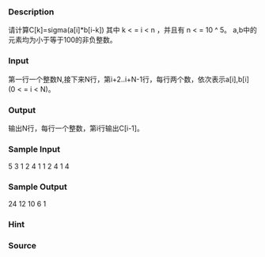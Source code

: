 
### Description
请计算C[k]=sigma(a[i]*b[i-k]) 其中 k < = i < n ，并且有 n < = 10 ^ 5。 a,b中的元素均为小于等于100的非负整数。 

### Input
第一行一个整数N,接下来N行，第i+2..i+N-1行，每行两个数，依次表示a[i],b[i] (0 < = i < N)。
### Output
输出N行，每行一个整数，第i行输出C[i-1]。 
### Sample Input
5
3 1
2 4
1 1
2 4
1 4
### Sample Output
24
12
10
6
1
### Hint

### Source
